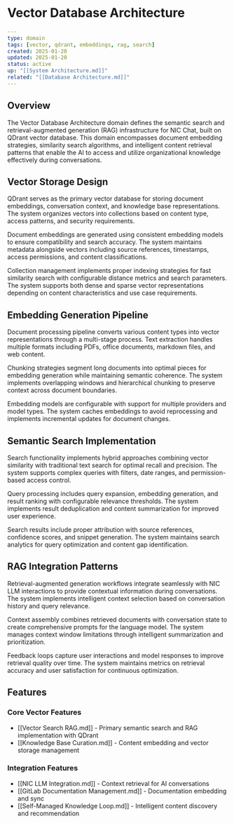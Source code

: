 # Vector Database Architecture

```yaml
---
type: domain
tags: [vector, qdrant, embeddings, rag, search]
created: 2025-01-20
updated: 2025-01-20
status: active
up: "[[System Architecture.md]]"
related: "[[Database Architecture.md]]"
---
```

## Overview

The Vector Database Architecture domain defines the semantic search and retrieval-augmented generation (RAG) infrastructure for NIC Chat, built on QDrant vector database. This domain encompasses document embedding strategies, similarity search algorithms, and intelligent content retrieval patterns that enable the AI to access and utilize organizational knowledge effectively during conversations.

## Vector Storage Design

QDrant serves as the primary vector database for storing document embeddings, conversation context, and knowledge base representations. The system organizes vectors into collections based on content type, access patterns, and security requirements.

Document embeddings are generated using consistent embedding models to ensure compatibility and search accuracy. The system maintains metadata alongside vectors including source references, timestamps, access permissions, and content classifications.

Collection management implements proper indexing strategies for fast similarity search with configurable distance metrics and search parameters. The system supports both dense and sparse vector representations depending on content characteristics and use case requirements.

## Embedding Generation Pipeline

Document processing pipeline converts various content types into vector representations through a multi-stage process. Text extraction handles multiple formats including PDFs, office documents, markdown files, and web content.

Chunking strategies segment long documents into optimal pieces for embedding generation while maintaining semantic coherence. The system implements overlapping windows and hierarchical chunking to preserve context across document boundaries.

Embedding models are configurable with support for multiple providers and model types. The system caches embeddings to avoid reprocessing and implements incremental updates for document changes.

## Semantic Search Implementation

Search functionality implements hybrid approaches combining vector similarity with traditional text search for optimal recall and precision. The system supports complex queries with filters, date ranges, and permission-based access control.

Query processing includes query expansion, embedding generation, and result ranking with configurable relevance thresholds. The system implements result deduplication and content summarization for improved user experience.

Search results include proper attribution with source references, confidence scores, and snippet generation. The system maintains search analytics for query optimization and content gap identification.

## RAG Integration Patterns

Retrieval-augmented generation workflows integrate seamlessly with NIC LLM interactions to provide contextual information during conversations. The system implements intelligent context selection based on conversation history and query relevance.

Context assembly combines retrieved documents with conversation state to create comprehensive prompts for the language model. The system manages context window limitations through intelligent summarization and prioritization.

Feedback loops capture user interactions and model responses to improve retrieval quality over time. The system maintains metrics on retrieval accuracy and user satisfaction for continuous optimization.

## Features

### Core Vector Features

- [[Vector Search RAG.md]] - Primary semantic search and RAG implementation with QDrant
- [[Knowledge Base Curation.md]] - Content embedding and vector storage management

### Integration Features

- [[NIC LLM Integration.md]] - Context retrieval for AI conversations
- [[GitLab Documentation Management.md]] - Documentation embedding and sync
- [[Self-Managed Knowledge Loop.md]] - Intelligent content discovery and recommendation